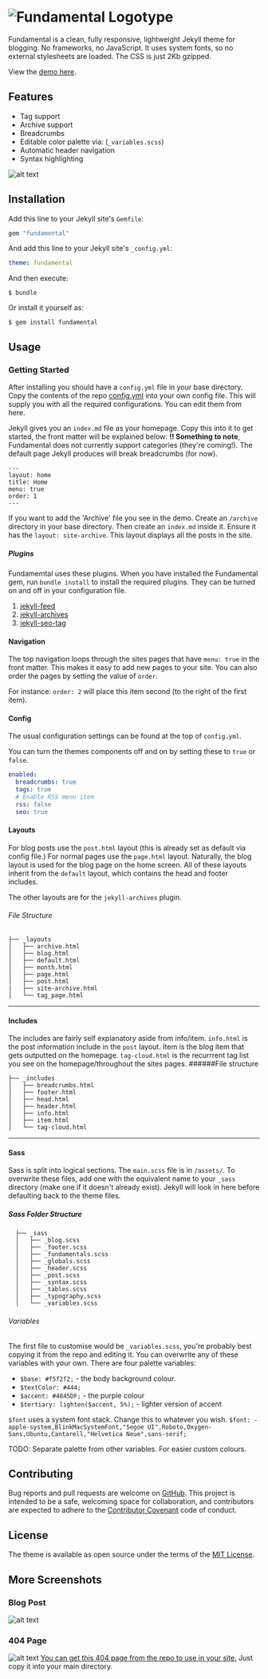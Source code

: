 # ![Fundamental Logotype](http://theomjones.com/fundamental/assets/images/logo.svg)

Fundamental is a clean, fully responsive, lightweight Jekyll theme for blogging. No frameworks, no JavaScript. It uses system fonts, so no external stylesheets are loaded. The CSS is just 2Kb gzipped.

View the [demo here](http://theomjones.com/fundamental).

## Features

- Tag support
- Archive support
- Breadcrumbs
- Editable color palette via: (`_variables.scss`)
- Automatic header navigation 
- Syntax highlighting 

 
![alt text](http://theomjones.com/fundamental/screenshot.png)


## Installation

Add this line to your Jekyll site's `Gemfile`:

```ruby
gem "fundamental"
```

And add this line to your Jekyll site's `_config.yml`:

```yaml
theme: fundamental
```

And then execute:

    $ bundle

Or install it yourself as:

    $ gem install fundamental

## Usage

### Getting Started

After installing you should have a `config.yml` file in your base directory. Copy the contents of the repo [config.yml](https://github.com/theomjones/fundamental/blob/master/_config.yml) into your own config file. This will supply you with all the required configurations. You can edit them from here.

Jekyll gives you an `index.md` file as your homepage. Copy this into it to get started, the front matter will be explained below:  **!! Something to note**, Fundamental does not currently support categories (they're coming!). The default page Jekyll produces will break breadcrumbs (for now).

	---
	layout: home
	title: Home
	menu: true
	order: 1
	---
	
If you want to add the 'Archive' file you see in the demo. Create an `/archive` directory in your base directory. Then create an `index.md` inside it. Ensure it has the `layout: site-archive`. This layout displays all the posts in the site.

##### Plugins
Fundamemtal uses these plugins. When you have installed the Fundamental gem, run `bundle install` to install the required plugins. They can be turned on and off in your configuration file.

1. [jekyll-feed](https://github.com/jekyll/jekyll-feed)
2. [jekyll-archives](https://github.com/jekyll/jekyll-archives)
3. [jekyll-seo-tag](https://github.com/jekyll/jekyll-seo-tag) 

#### Navigation
The top navigation loops through the sites pages that have `menu: true` in the front matter. This makes it easy to add new pages to your site. You can also order the pages by setting the value of `order`.

For instance: `order: 2` will place this item second (to the right of the first item).

#### Config
The usual configuration settings can be found at the top of `config.yml`.

You can turn the themes components off and on by setting these to `true` or `false`.

```yaml
enabled:
  breadcrumbs: true
  tags: true
  # Enable RSS menu item
  rss: false
  seo: true
```

#### Layouts
For blog posts use the `post.html` layout (this is already set as default via config file.) For normal pages use the `page.html` layout. Naturally, the blog layout is used for the blog page on the home screen. All of these layouts inherit from the `default` layout, which contains the head and footer includes.

The other layouts are for the `jekyll-archives` plugin.

###### File Structure

	├── _layouts
	│   ├── archive.html
	│   ├── blog.html
	│   ├── default.html
	│   ├── month.html
	│   ├── page.html
	│   ├── post.html
	|   ├── site-archive.html
	│   └── tag_page.html
		
	
---
	
#### Includes
The includes are fairly self explanatory aside from info/item. `info.html` is the post information include in the `post` layout. Item is the blog item that gets outputted on the homepage. `tag-cloud.html` is the recurrrent tag list you see on the homepage/throughout the sites pages.
######File structure

		
	├── _includes
	│   ├── breadcrumbs.html
	│   ├── footer.html
	│   ├── head.html
	│   ├── header.html
	│   ├── info.html
	│   ├── item.html
	│   └── tag-cloud.html


---


#### Sass
Sass is split into logical sections. The `main.scss` file is in `/assets/`.
To overwrite these files, add one with the equivalent name to your `_sass` directory (make one if it doesn't already exist). Jekyll will look in here before defaulting back to the theme files.

##### Sass Folder Structure
	
	  ├── _sass
	  │   ├── _blog.scss
	  │   ├── _footer.scss
	  │   ├── _fundamentals.scss
	  │   ├── _globals.scss
	  │   ├── _header.scss
	  │   ├── _post.scss
	  │   ├── _syntax.scss
	  │   ├── _tables.scss
	  │   ├── _typography.scss
	  │   └── _variables.scss

###### Variables

The first file to customise would be `_variables.scss`, you're probably best copying it from the repo and editing it. You can overwrite any of these variables with your own. There are four palette variables:

- `$base: #f5f2f2;` - the body background colour.
- `$textColor: #444;`
- `$accent: #4845DF;` - the purple colour
- `$tertiary: lighten($accent, 5%);` - lighter version of accent

`$font` uses a system font stack. Change this to whatever you wish.
`$font: -apple-system,BlinkMacSystemFont,"Segoe UI",Roboto,Oxygen-Sans,Ubuntu,Cantarell,"Helvetica Neue",sans-serif;`

TODO: Separate palette from other variables. For easier custom colours.

## Contributing

Bug reports and pull requests are welcome on [GitHub](https://github.com/theomjones/fundamental). This project is intended to be a safe, welcoming space for collaboration, and contributors are expected to adhere to the [Contributor Covenant](http://contributor-covenant.org) code of conduct.

## License

The theme is available as open source under the terms of the [MIT License](https://opensource.org/licenses/MIT).

## More Screenshots
### Blog Post
![alt text](http://theomjones.com/fundamental/assets/images/screenshot2.png)

### 404 Page
![alt text](http://theomjones.com/fundamental/assets/images/screenshot3.png)
[You can get this 404 page from the repo to use in your site.](https://github.com/theomjones/fundamental/blob/master/404.html) Just copy it into your main directory.
